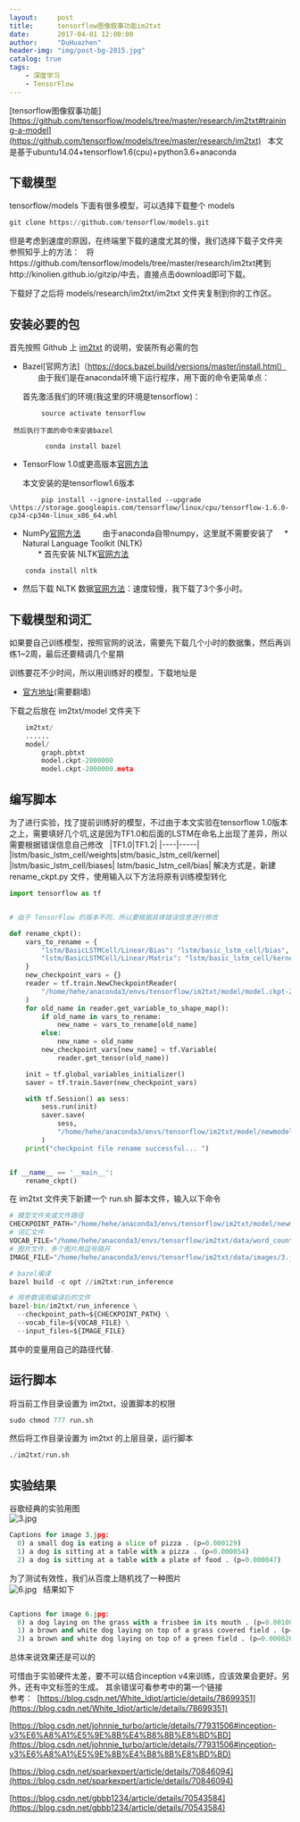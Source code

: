 ```yaml
---
layout:     post
title:      tensorflow图像叙事功能im2txt
date:       2017-04-01 12:00:00
author:     "DuHuazhen"
header-img: "img/post-bg-2015.jpg"
catalog: true
tags:
    - 深度学习
    - TensorFlow
---
```

[tensorflow图像叙事功能][https://github.com/tensorflow/models/tree/master/research/im2txt#training-a-model](https://github.com/tensorflow/models/tree/master/research/im2txt)  
本文是基于ubuntu14.04+tensorflow1.6(cpu)+python3.6+anaconda

## 下载模型
tensorflow/models 下面有很多模型，可以选择下载整个 models
``` python
git clone https://github.com/tensorflow/models.git
``` 
但是考虑到速度的原因，在终端里下载的速度尤其的慢，我们选择下载子文件夹
参照知乎上的方法：  
将https://github.com/tensorflow/models/tree/master/research/im2txt拷到http://kinolien.github.io/gitzip/中去，直接点击download即可下载。


下载好了之后将 models/research/im2txt/im2txt 文件夹复制到你的工作区。 

## 安装必要的包  

首先按照 Github 上 [im2txt](https://github.com/tensorflow/models/tree/master/research/im2txt) 的说明，安装所有必需的包  
* Bazel[官网方法]（https://docs.bazel.build/versions/master/install.html）
        由于我们是在anaconda环境下运行程序，用下面的命令更简单点：  

    首先激活我们的环境(我这里的环境是tensorflow)：
```pyhon
        source activate tensorflow
 ```
     然后执行下面的命令来安装bazel  
```pyhon
         conda install bazel
 ```
-  TensorFlow 1.0或更高版本[官网方法](https://www.tensorflow.org/install/)  

    本文安装的是tensorflow1.6版本  
```pyhon
        pip install --ignore-installed --upgrade \https://storage.googleapis.com/tensorflow/linux/cpu/tensorflow-1.6.0-cp34-cp34m-linux_x86_64.whl
```
-  NumPy[官网方法](https://www.scipy.org/install.html)  
        由于anaconda自带numpy，这里就不需要安装了
     * Natural Language Toolkit (NLTK)  
        * 首先安装 NLTK[官网方法](http://www.nltk.org/install.html)   
```pyhon
    conda install nltk
```
* 然后下载 NLTK 数据[官网方法](http://www.nltk.org/data.html)：速度较慢，我下载了3个多小时。
## 下载模型和词汇
如果要自己训练模型，按照官网的说法，需要先下载几个小时的数据集，然后再训练1~2周，最后还要精调几个星期

训练要花不少时间，所以用训练好的模型，下载地址是 
* [官方地址](https://drive.google.com/file/d/0Bw6m_66JSYLlRFVKQ2tGcUJaWjA/view)(需要翻墙)  

下载之后放在 im2txt/model 文件夹下 
``` python 
    im2txt/
    ......
    model/
        graph.pbtxt
        model.ckpt-2000000
        model.ckpt-2000000.meta
```
## 编写脚本
为了进行实验，找了提前训练好的模型，不过由于本文实验在tensorflow 1.0版本之上，需要填好几个坑,这是因为TF1.0和后面的LSTM在命名上出现了差异，所以需要根据错误信息自己修改   
|TF1.0|TF1.2|
|----|-----|
|lstm/basic_lstm_cell/weights|stm/basic_lstm_cell/kernel|
|lstm/basic_lstm_cell/biases| lstm/basic_lstm_cell/bias|
解决方式是，新建 rename_ckpt.py 文件，使用输入以下方法将原有训练模型转化  
``` python 
import tensorflow as tf


# 由于 TensorFlow 的版本不同，所以要根据具体错误信息进行修改

def rename_ckpt():
    vars_to_rename = {
        "lstm/BasicLSTMCell/Linear/Bias": "lstm/basic_lstm_cell/bias",
        "lstm/BasicLSTMCell/Linear/Matrix": "lstm/basic_lstm_cell/kernel"
    }
    new_checkpoint_vars = {}
    reader = tf.train.NewCheckpointReader(
        "/home/hehe/anaconda3/envs/tensorflow/im2txt/model/model.ckpt-2000000"
    )
    for old_name in reader.get_variable_to_shape_map():
        if old_name in vars_to_rename:
            new_name = vars_to_rename[old_name]
        else:
            new_name = old_name
        new_checkpoint_vars[new_name] = tf.Variable(
            reader.get_tensor(old_name))

    init = tf.global_variables_initializer()
    saver = tf.train.Saver(new_checkpoint_vars)

    with tf.Session() as sess:
        sess.run(init)
        saver.save(
            sess,
            "/home/hehe/anaconda3/envs/tensorflow/im2txt/model/newmodel.ckpt-2000000"
        )
    print("checkpoint file rename successful... ")


if __name__ == '__main__':
    rename_ckpt()
``` 
在 im2txt 文件夹下新建一个 run.sh 脚本文件，输入以下命令  
``` python
# 模型文件夹或文件路径
CHECKPOINT_PATH="/home/hehe/anaconda3/envs/tensorflow/im2txt/model/newmodel.ckpt-2000000"
# 词汇文件
VOCAB_FILE="/home/hehe/anaconda3/envs/tensorflow/im2txt/data/word_counts.txt"
# 图片文件，多个图片用逗号隔开
IMAGE_FILE="/home/hehe/anaconda3/envs/tensorflow/im2txt/data/images/3.jpg"

# bazel编译
bazel build -c opt //im2txt:run_inference

# 用参数调用编译后的文件
bazel-bin/im2txt/run_inference \
  --checkpoint_path=${CHECKPOINT_PATH} \
  --vocab_file=${VOCAB_FILE} \
  --input_files=${IMAGE_FILE}
``` 
其中的变量用自己的路径代替.
## 运行脚本  
将当前工作目录设置为 im2txt，设置脚本的权限
``` python
sudo chmod 777 run.sh
``` 
然后将工作目录设置为 im2txt 的上层目录，运行脚本
``` python
./im2txt/run.sh
``` 
## 实验结果

谷歌经典的实验用图  
![3.jpg](https://upload-images.jianshu.io/upload_images/11573595-d846fe6afcb3d0c7.jpg?imageMogr2/auto-orient/strip%7CimageView2/2/w/1240)
``` python
Captions for image 3.jpg:
  0) a small dog is eating a slice of pizza . (p=0.000129)
  1) a dog is sitting at a table with a pizza . (p=0.000054)
  2) a dog is sitting at a table with a plate of food . (p=0.000047)

``` 
为了测试有效性，我们从百度上随机找了一种图片   
![6.jpg](https://upload-images.jianshu.io/upload_images/11573595-dd5cba394513f043.jpg?imageMogr2/auto-orient/strip%7CimageView2/2/w/1240)  
结果如下  
``` python

Captions for image 6.jpg:
  0) a dog laying on the grass with a frisbee in its mouth . (p=0.001007)
  1) a brown and white dog laying on top of a grass covered field . (p=0.000901)
  2) a brown and white dog laying on top of a green field . (p=0.000826)

```
总体来说效果还是可以的 

可惜由于实验硬件太差，要不可以结合inception v4来训练，应该效果会更好。另外，还有中文标签的生成。
其余错误可看参考中的第一个链接  
参考： 
  [https://blog.csdn.net/White_Idiot/article/details/78699351](https://blog.csdn.net/White_Idiot/article/details/78699351) 
  
  [https://blog.csdn.net/johnnie_turbo/article/details/77931506#inception-v3%E6%A8%A1%E5%9E%8B%E4%B8%8B%E8%BD%BD](https://blog.csdn.net/johnnie_turbo/article/details/77931506#inception-v3%E6%A8%A1%E5%9E%8B%E4%B8%8B%E8%BD%BD)   
  
  [https://blog.csdn.net/sparkexpert/article/details/70846094](https://blog.csdn.net/sparkexpert/article/details/70846094) 
  
  [https://blog.csdn.net/gbbb1234/article/details/70543584](https://blog.csdn.net/gbbb1234/article/details/70543584)
